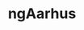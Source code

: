 ---
key: ngaarhus
title: ngAarhus
category: organizers
logo: /images/partners/organizers/ngaarhus.png
website: 'https://www.facebook.com/groups/ngAarhus/'
socials: []
---